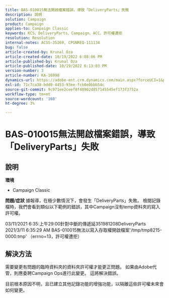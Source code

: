 ```yaml
---
title: BAS-010015無法開啟檔案錯誤，導致「DeliveryParts」失敗
description: 說明
solution: Campaign
product: Campaign
applies-to: Campaign Classic
keywords: KCS、DeliveryParts、Campaign、ACC、許可權遭拒
resolution: Resolution
internal-notes: ACSS-35269, CPGNREQ-111134
bug: false
article-created-by: Krunal Oza
article-created-date: 10/19/2022 6:08:06 PM
article-published-by: Krunal Oza
article-published-date: 10/19/2022 6:13:03 PM
version-number: 3
article-number: KA-16998
dynamics-url: https://adobe-ent.crm.dynamics.com/main.aspx?forceUCI=1&pagetype=entityrecord&etn=knowledgearticle&id=27565ff7-d84f-ed11-bba2-00224808679b
exl-id: 71c7ca38-bdd0-4453-93ee-fcb0e0bbb54c
source-git-commit: 9c971ee2ceef8f48902d857145545ef173f3752a
workflow-type: tm+mt
source-wordcount: '160'
ht-degree: 3%

---
```


# BAS-010015無法開啟檔案錯誤，導致「DeliveryParts」失敗

## 說明

<b>環境</b>
- Campaign Classic



<b>問題/症狀</b>
據報導，在極少數情況下，會發生「DeliveryParts」失敗。 檢閱記錄檔時，我們會看到類似以下範例的錯誤，其中Campaign沒有temp資料夾的寫入許可權。

03/11/2021 6:35:上午29:00針對中斷的傳遞延351981208DeliveryParts 2021/3/11 6:35:29 AM BAS-010015無法以寫入存取權開啟檔案&#39;/tmp/tmp8215-0000.tmp&#39; （errno=13，許可權遭拒）




## 解決方法


需要變更有問題的臨時資料夾的資料夾許可權才能更正問題。 如果由Adobe代管，則應委聘Campaign Ops進行此變更。 這將解決錯誤。

目前根本原因不明，且已建立其他記錄功能的增強功能，以隔離這些許可權未來會如何變更。

